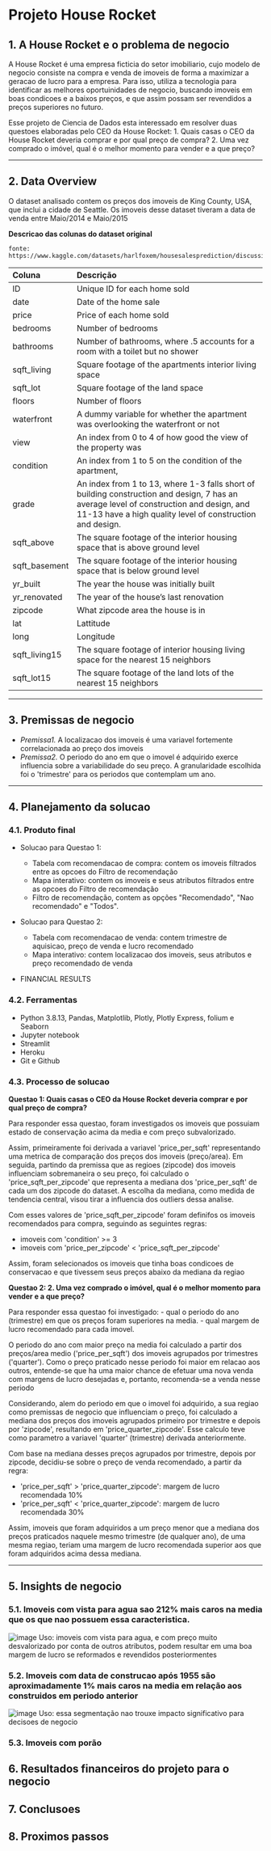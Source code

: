 # Projeto House Rocket


## 1. A House Rocket e o problema de negocio
  
  A House Rocket é uma empresa ficticia do setor imobiliario, cujo modelo de negocio consiste na compra e venda de imoveis de forma a maximizar a geracao de lucro para a empresa. Para isso, utiliza a tecnologia para identificar as melhores oportuinidades de negocio, buscando imoveis em boas condicoes e a baixos preços, e que assim possam ser revendidos a preços superiores no futuro. 
  
  Esse projeto de Ciencia de Dados esta interessado em resolver duas questoes elaboradas pelo CEO da House Rocket:
    1. Quais casas o CEO da House Rocket deveria comprar e por qual preço de compra?
    2. Uma vez comprado o imóvel, qual é o melhor momento para vender e a que preço?
    
--------------------------------------------------- 
## 2. Data Overview

  O dataset analisado contem os preços dos imoveis de King County, USA, que inclui a cidade de Seattle. Os imoveis desse dataset tiveram a data de venda entre Maio/2014 e Maio/2015  
  
  **Descricao das colunas do dataset original** 
  
    fonte: https://www.kaggle.com/datasets/harlfoxem/housesalesprediction/discussion/207885

| Coluna | Descrição |
| :----- | :-------- |
| ID | Unique ID for each home sold |
| date | Date of the home sale |
| price | Price of each home sold |
|bedrooms | Number of bedrooms|
|bathrooms | Number of bathrooms, where .5 accounts for a room with a toilet but no shower|
|sqft_living | Square footage of the apartments interior living space|
|sqft_lot | Square footage of the land space|
|floors | Number of floors|
|waterfront | A dummy variable for whether the apartment was overlooking the waterfront or not|
|view | An index from 0 to 4 of how good the view of the property was|
|condition | An index from 1 to 5 on the condition of the apartment,|
|grade | An index from 1 to 13, where 1-3 falls short of building construction and design, 7 has an average level of construction and design, and 11-13 have a high quality level of construction and design.|
|sqft_above | The square footage of the interior housing space that is above ground level|
|sqft_basement | The square footage of the interior housing space that is below ground level|
|yr_built | The year the house was initially built|
|yr_renovated | The year of the house’s last renovation|
|zipcode | What zipcode area the house is in|
|lat | Lattitude|
|long | Longitude|
|sqft_living15 | The square footage of interior housing living space for the nearest 15 neighbors|
|sqft_lot15 | The square footage of the land lots of the nearest 15 neighbors|

--------------------------------------------------- 

## 3. Premissas de negocio 

  - *Premissa1.* A localizacao dos imoveis é uma variavel fortemente correlacionada ao preço dos imoveis
  - *Premissa2.* O periodo do ano em que o imovel é adquirido exerce influencia sobre a variabilidade do seu preço. A granularidade escolhida foi o 'trimestre' para os periodos que contemplam um ano. 
  
--------------------------------------------------- 

## 4. Planejamento da solucao 

### 4.1. Produto final
  - Solucao para Questao 1:
    - Tabela com recomendacao de compra: contem os imoveis filtrados entre as opcoes do Filtro de recomendação 
    - Mapa interativo: contem os imoveis e seus atributos filtrados entre as opcoes do Filtro de recomendação
    - Filtro de recomendação, contem as opções "Recomendado", "Nao recomendado" e "Todos". 

  - Solucao para Questao 2: 
    - Tabela com recomendacao de venda: contem trimestre de aquisicao, preço de venda e lucro recomendado
    - Mapa interativo: contem localizacao dos imoveis, seus atributos e preço recomendado de venda
  
  - FINANCIAL RESULTS
    
### 4.2. Ferramentas
  - Python 3.8.13, Pandas, Matplotlib, Plotly, Plotly Express, folium e Seaborn
  - Jupyter notebook
  - Streamlit 
  - Heroku 
  - Git e Github

### 4.3. Processo de solucao

**Questao 1: Quais casas o CEO da House Rocket deveria comprar e por qual preço de compra?**

  Para responder essa questao, foram investigados os imoveis que possuiam estado de conservação acima da media e com preço subvalorizado. 
  
  Assim, primeiramente foi derivada a variavel 'price_per_sqft' representando uma metrica de comparação dos preços dos imoveis (preço/area). Em seguida, partindo da premissa que as regioes (zipcode) dos imoveis influenciam sobremaneira o seu preço, foi calculado o 'price_sqft_per_zipcode' que representa a mediana dos 'price_per_sqft' de cada um dos zipcode do dataset. A escolha da mediana, como medida de tendencia central, visou tirar a influencia dos outliers dessa analise. 
  
  Com esses valores de 'price_sqft_per_zipcode' foram definifos os imoveis recomendados para compra, seguindo as seguintes regras:
    
   - imoveis com 'condition' >= 3
   - imoveis com 'price_per_zipcode' < 'price_sqft_per_zipcode'

  Assim, foram selecionados os imoveis que tinha boas condicoes de conservacao e que tivessem seus preços abaixo da mediana da regiao


**Questao 2: 2. Uma vez comprado o imóvel, qual é o melhor momento para vender e a que preço?**

  Para responder essa questao foi investigado:
    - qual o periodo do ano (trimestre) em que os preços foram superiores na media. 
    - qual margem de lucro recomendado para cada imovel. 
    
   O periodo do ano com maior preço na media foi calculado a partir dos preços/area medio ('price_per_sqft') dos imoveis agrupados por trimestres ('quarter'). Como o preço praticado nesse periodo foi maior em relacao aos outros, entende-se que ha uma maior chance de efetuar uma nova venda com margens de lucro desejadas e, portanto, recomenda-se a venda nesse periodo
   
   Considerando, alem do periodo em que o imovel foi adquirido, a sua regiao como premissas de negocio que influenciam o preço, foi calculado a mediana dos preços dos imoveis agrupados primeiro por trimestre e depois por 'zipcode', resultando em 'price_quarter_zipcode'. Esse calculo teve como parametro a variavel 'quarter' (trimestre) derivada anteriormente. 
   
   Com base na mediana desses preços agrupados por trimestre, depois por zipcode, decidiu-se sobre o preço de venda recomendado, a partir da regra:
   
   - 'price_per_sqft' > 'price_quarter_zipcode': margem de lucro recomendada 10%
   - 'price_per_sqft' < 'price_quarter_zipcode': margem de lucro recomendada 30%

  Assim, imoveis que foram adquiridos a um preço menor que a mediana dos preços praticados naquele mesmo trimestre (de qualquer ano), de uma mesma regiao, teriam uma margem de lucro recomendada superior aos que foram adquiridos acima dessa mediana. 
   
   
---------------------------------------------------   
## 5. Insights de negocio

### 5.1. Imoveis com vista para agua sao 212% mais caros na media que os que nao possuem essa caracteristica. 
![image](https://user-images.githubusercontent.com/110186368/202251304-bf288f0c-048f-4b6b-b1b3-47de8c3570de.png)
Uso: imoveis com vista para agua, e com preço muito desvalorizado por conta de outros atributos, podem resultar em uma boa margem de lucro se reformados e revendidos posteriormentes

### 5.2. Imoveis com data de construcao após 1955 são aproximadamente 1% mais caros na media em relação aos construidos em periodo anterior
![image](https://user-images.githubusercontent.com/110186368/202255520-5cd32f79-a49b-4e15-b787-5cf0c4b13f48.png)
Uso: essa segmentação nao trouxe impacto significativo para decisoes de negocio

### 5.3. Imoveis com porão 




## 6. Resultados financeiros do projeto para o negocio





## 7. Conclusoes

## 8. Proximos passos

